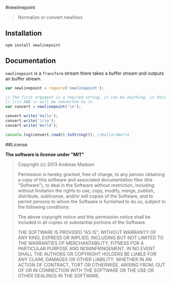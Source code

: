 #newlinepoint

> Normalize or convert newlines

## Installation

```sheel
npm install newlinepoint
```

## Documentation

`newlinepoint` is a `Transform` stream there takes a buffer stream and
outputs an buffer stream.

```javascript
var newlinepoint = require('newlinepoint');

// The first argument is a reqired string, it can be anything, in this example
// \r\n AND \r will be converted to \n
var convert = newlinepoint('\n');

convert.write('Hallo');
convert.write('\r\n');
convert.write('World');

console.log(convert.read().toString()); //Hallo\nWorld
```

##License

**The software is license under "MIT"**

> Copyright (c) 2013 Andreas Madsen
>
> Permission is hereby granted, free of charge, to any person obtaining a copy
> of this software and associated documentation files (the "Software"), to deal
> in the Software without restriction, including without limitation the rights
> to use, copy, modify, merge, publish, distribute, sublicense, and/or sell
> copies of the Software, and to permit persons to whom the Software is
> furnished to do so, subject to the following conditions:
>
> The above copyright notice and this permission notice shall be included in
> all copies or substantial portions of the Software.
>
> THE SOFTWARE IS PROVIDED "AS IS", WITHOUT WARRANTY OF ANY KIND, EXPRESS OR
> IMPLIED, INCLUDING BUT NOT LIMITED TO THE WARRANTIES OF MERCHANTABILITY,
> FITNESS FOR A PARTICULAR PURPOSE AND NONINFRINGEMENT. IN NO EVENT SHALL THE
> AUTHORS OR COPYRIGHT HOLDERS BE LIABLE FOR ANY CLAIM, DAMAGES OR OTHER
> LIABILITY, WHETHER IN AN ACTION OF CONTRACT, TORT OR OTHERWISE, ARISING FROM,
> OUT OF OR IN CONNECTION WITH THE SOFTWARE OR THE USE OR OTHER DEALINGS IN
> THE SOFTWARE.
